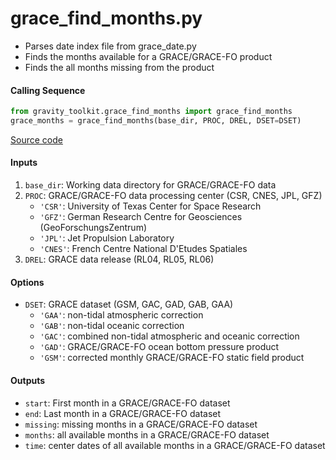 grace_find_months.py
====================

 - Parses date index file from grace_date.py
 - Finds the months available for a GRACE/GRACE-FO product
 - Finds the all months missing from the product

#### Calling Sequence
```python
from gravity_toolkit.grace_find_months import grace_find_months
grace_months = grace_find_months(base_dir, PROC, DREL, DSET=DSET)
```
[Source code](https://github.com/tsutterley/read-GRACE-harmonics/blob/master/gravity_toolkit/grace_find_months.py)

#### Inputs
 1. `base_dir`: Working data directory for GRACE/GRACE-FO data
 2. `PROC`: GRACE/GRACE-FO data processing center (CSR, CNES, JPL, GFZ)
    * `'CSR'`: University of Texas Center for Space Research
    * `'GFZ'`: German Research Centre for Geosciences (GeoForschungsZentrum)
    * `'JPL'`: Jet Propulsion Laboratory
    * `'CNES'`: French Centre National D'Etudes Spatiales
 3. `DREL`: GRACE data release (RL04, RL05, RL06)

#### Options
 - `DSET`: GRACE dataset (GSM, GAC, GAD, GAB, GAA)
    * `'GAA'`: non-tidal atmospheric correction
    * `'GAB'`: non-tidal oceanic correction
    * `'GAC'`: combined non-tidal atmospheric and oceanic correction
    * `'GAD'`: GRACE/GRACE-FO ocean bottom pressure product
    * `'GSM'`: corrected monthly GRACE/GRACE-FO static field product

#### Outputs
 - `start`: First month in a GRACE/GRACE-FO dataset
 - `end`: Last month in a GRACE/GRACE-FO dataset
 - `missing`: missing months in a GRACE/GRACE-FO dataset
 - `months`: all available months in a GRACE/GRACE-FO dataset
 - `time`: center dates of all available months in a GRACE/GRACE-FO dataset
